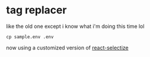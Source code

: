 # tag replacer

like the old one except i know what i'm doing this time lol

`cp sample.env .env`


now using a customized version of [react-selectize](https://github.com/furqanZafar/react-selectize)
